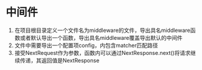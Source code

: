# 中间件
1. 在项目根目录定义一个文件名为middleware的文件，导出具名middleware函数或者默认导出一个函数，导出具名middleware覆盖导出默认的中间件
2. 文件中需要导出一个配置项config，内包含matcher匹配路径
3. 接受NextRequest作为参数，函数内可以通过NextResponse.next()将请求继续传递，其返回值是NextResponse